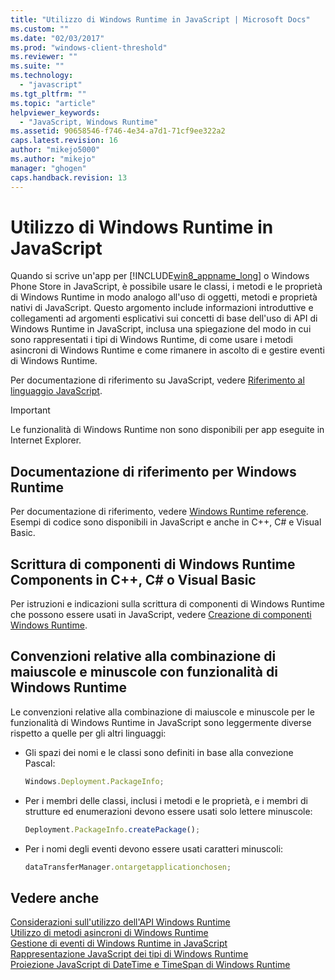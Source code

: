 ```yaml
---
title: "Utilizzo di Windows Runtime in JavaScript | Microsoft Docs"
ms.custom: ""
ms.date: "02/03/2017"
ms.prod: "windows-client-threshold"
ms.reviewer: ""
ms.suite: ""
ms.technology: 
  - "javascript"
ms.tgt_pltfrm: ""
ms.topic: "article"
helpviewer_keywords: 
  - "JavaScript, Windows Runtime"
ms.assetid: 90658546-f746-4e34-a7d1-71cf9ee322a2
caps.latest.revision: 16
author: "mikejo5000"
ms.author: "mikejo"
manager: "ghogen"
caps.handback.revision: 13
---
```

# Utilizzo di Windows Runtime in JavaScript
Quando si scrive un'app per [!INCLUDE[win8_appname_long](../javascript/includes/win8-appname-long-md.md)] o Windows Phone Store in JavaScript, è possibile usare le classi, i metodi e le proprietà di Windows Runtime in modo analogo all'uso di oggetti, metodi e proprietà nativi di JavaScript.  Questo argomento include informazioni introduttive e collegamenti ad argomenti esplicativi sui concetti di base dell'uso di API di Windows Runtime in JavaScript, inclusa una spiegazione del modo in cui sono rappresentati i tipi di Windows Runtime, di come usare i metodi asincroni di Windows Runtime e come rimanere in ascolto di e gestire eventi di Windows Runtime.  
  
 Per documentazione di riferimento su JavaScript, vedere [Riferimento al linguaggio JavaScript](../javascript/javascript-language-reference.md).  
  
> [!IMPORTANT]
>  Le funzionalità di Windows Runtime non sono disponibili per app eseguite in Internet Explorer.  
  
## Documentazione di riferimento per Windows Runtime  
 Per documentazione di riferimento, vedere [Windows Runtime reference](http://msdn.microsoft.com/it-it/8fe97dbf-8cd4-435f-b481-9e83d0519f9e).  Esempi di codice sono disponibili in JavaScript e anche in C\+\+, C\# e Visual Basic.  
  
## Scrittura di componenti di Windows Runtime Components in C\+\+, C\# o Visual Basic  
 Per istruzioni e indicazioni sulla scrittura di componenti di Windows Runtime che possono essere usati in JavaScript, vedere [Creazione di componenti Windows Runtime](../Topic/Creating%20Windows%20Runtime%20Components.md).  
  
## Convenzioni relative alla combinazione di maiuscole e minuscole con funzionalità di Windows Runtime  
 Le convenzioni relative alla combinazione di maiuscole e minuscole per le funzionalità di Windows Runtime in JavaScript sono leggermente diverse rispetto a quelle per gli altri linguaggi:  
  
-   Gli spazi dei nomi e le classi sono definiti in base alla convezione Pascal:  
  
    ```javascript  
    Windows.Deployment.PackageInfo;  
    ```  
  
-   Per i membri delle classi, inclusi i metodi e le proprietà, e i membri di strutture ed enumerazioni devono essere usati solo lettere minuscole:  
  
    ```javascript  
    Deployment.PackageInfo.createPackage();  
    ```  
  
-   Per i nomi degli eventi devono essere usati caratteri minuscoli:  
  
    ```javascript  
    dataTransferManager.ontargetapplicationchosen;  
    ```  
  
## Vedere anche  
 [Considerazioni sull'utilizzo dell'API Windows Runtime](../jswinrt/considerations-when-using-the-windows-runtime-api.md)   
 [Utilizzo di metodi asincroni di Windows Runtime](../jswinrt/using-windows-runtime-asynchronous-methods.md)   
 [Gestione di eventi di Windows Runtime in JavaScript](../jswinrt/handling-windows-runtime-events-in-javascript.md)   
 [Rappresentazione JavaScript dei tipi di Windows Runtime](../jswinrt/javascript-representation-of-windows-runtime-types.md)   
 [Proiezione JavaScript di DateTime e TimeSpan di Windows Runtime](../jswinrt/windows-runtime-datetime-and-timespan-representations.md)